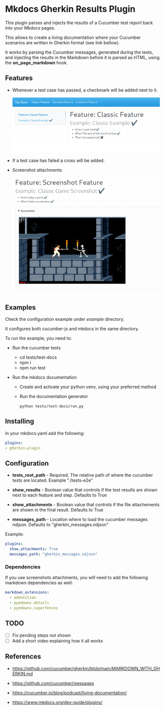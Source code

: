 # Mkdocs Gherkin Results Plugin

This plugin parses and injects the results of a Cucumber test report back into your Mkdocs pages.

This allows to create a living documentation where your Cucumber scenarios are written in Gherkin format (see link bellow).

It works by parsing the Cucumber messages, generated during the tests, and injecting the results in the Markdown before it is parsed as HTML, using the **on_page_markdown** hook.


## Features

- Whenever a test case has passed, a checkmark will be added next to it.

  ![images/screenshot1.png](https://github.com/sashokbg/mkdocs-gherkin-plugin/raw/main/images/screenshot_1.png)

- If a test case has failed a cross will be added.

- Screenshot attachments

  ![images/screenshot2.png](https://github.com/sashokbg/mkdocs-gherkin-plugin/raw/main/images/screenshot_2.png)

## Examples

Check the configuration example under _example_ directory.

It configures both cucumber-js and mkdocs in the same directory.

To run the example, you need to:

* Run the cucumber tests

  * cd tests/test-docs
  * npm i
  * npm run test

* Run the mkdocs documentation

  * Create and activate your python venv, using your preferred method
  * Run the documentation generator 

    `python tests/test-docs/run.py`


## Installing

In your mkdocs.yaml add the following:
```yaml
plugins:
- gherkin-plugin
```

## Configuration

- **tests_root_path** - Required. The relative path of where the cucumber tests are located. Example "./tests-e2e"

- **show_results** - Boolean value that controls if the test results are shown next to each feature and step. Defaults to True

- **show_attachments** - Boolean value that controls if the file attachements are shown in the final result. Defaults to True

- **messages_path** - Location where to load the cucumber messages ndjson. Defaults to "gherkin_messages.ndjson"

Example:
```yaml
plugins:
  show_attachments: True
  messages_path: "gherkin_messages.ndjson"
```

### Dependencies
If you use screenshots attachments, you will need to add the following markdown dependencies as well:


```yaml
markdown_extensions:
  - admonition
  - pymdownx.details
  - pymdownx.superfences
```

## TODO

- [ ] Fix pending steps not shown
- [ ] Add a short video explaining how it all works

## References

- https://github.com/cucumber/gherkin/blob/main/MARKDOWN_WITH_GHERKIN.md

- https://github.com/cucumber/messages

- https://cucumber.io/blog/podcast/living-documentation/

- https://www.mkdocs.org/dev-guide/plugins/
